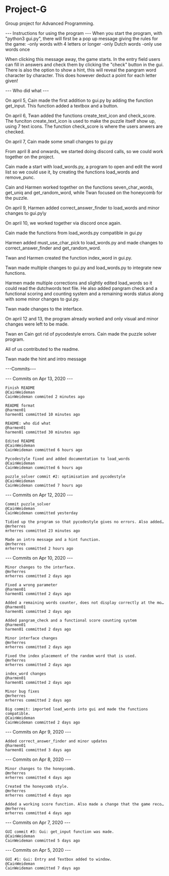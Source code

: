 # Project-G
Group project for Advanced Programming.

--- Instructions for using the program ---
When you start the program, with "python3 gui.py", there will first be a pop
up message giving the rules for the game:
-only words with 4 letters or longer
-only Dutch words
-only use words once

When clicking this message away, the game starts.
In the entry field users can fill in answers and check them by clicking the
"check" button in the gui.
There is also the option to show a hint, this will reveal the pangram word
character by character. This does however deduct a point for each letter given!


--- Who did what ---

On april 5, Cain made the first addition to gui.py by adding the function get_input. This function added a textbox and a button.

On april 6, Twan added the functions create_text_icon and check_score.
The funciton create_text_icon is used to make the puzzle itself show up, using 7 text icons.
The function check_score is where the users anwers are checked.


On april 7, Cain made some small changes to gui.py


From april 8 and onwards, we started doing discord calls, so we could work together on the project.

Cain made a start with load_words.py, a program to open and edit the word list so we could use it, by creating the functions load_words and remove_punc.

Cain and Harmen worked together on the functions seven_char_words, get_uniq and get_random_word, while Twan focused on the honeycomb for the puzzle.


On april 9, Harmen added correct_answer_finder to load_words and minor changes to gui.py\y


On april 10, we worked together via discord once again.

Cain made the functions from load_words.py compatible in gui.py

Harmen added must_use_char_pick to load_words.py and made changes to correct_answer_finder and get_random_word.

Twan and Harmen created the function index_word in gui.py.

Twan made multiple changes to gui.py and load_words.py to integrate new functions.

Harmen made multiple corrections and slightly edited load_words so it could read the dutchwords text file. He also added pangram check and a functional scoring and counting system and a remaining words status along with some minor changes to gui.py.

Twan made changes to the interface.


On april 12 and 13, the program already worked and only visual and minor changes were left to be made.

Twan en Cain got rid of pycodestyle errors.
Cain made the puzzle solver program.

All of us contributed to the readme.

Twan made the hint and intro message


---Commits---

--- Commits on Apr 13, 2020 ---

    Finish README
    @CainWeideman
    CainWeideman commited 2 minutes ago

    README format
    @harmen01
    harmen01 committed 10 minutes ago

    README: who did what
    @harmen01
    harmen01 committed 30 minutes ago
 
    Edited README
    @CainWeideman
    CainWeideman committed 6 hours ago
 
    Pycodestyle fixed and added documentation to load_words
    @CainWeideman
    CainWeideman committed 6 hours ago
 
    puzzle_solver commit #2: optimisation and pycodestyle
    @CainWeideman
    CainWeideman committed 7 hours ago

--- Commits on Apr 12, 2020 ---

    Commit puzzle_solver
    @CainWeideman
    CainWeideman committed yesterday

    Tidied up the program so that pycodestyle gives no errors. Also added…
    @mrherres
    mrherres committed 23 minutes ago

    Made an intro message and a hint function.
    @mrherres
    mrherres committed 2 hours ago

--- Commits on Apr 10, 2020 ---

    Minor changes to the interface.
    @mrherres
    mrherres committed 2 days ago

    Fixed a wrong parameter
    @harmen01
    harmen01 committed 2 days ago

    Added a remaining words counter, does not display correctly at the mo…
    @harmen01
    harmen01 committed 2 days ago

    Added pangram_check and a functional score counting system
    @harmen01
    harmen01 committed 2 days ago

    Minor interface changes
    @mrherres
    mrherres committed 2 days ago

    Fixed the index placement of the random word that is used.
    @mrherres
    mrherres committed 2 days ago

    index_word changes
    @harmen01
    harmen01 committed 2 days ago

    Minor bug fixes
    @mrherres
    mrherres committed 2 days ago

    Big commit: imported load_words into gui and made the functions compatible.
    @CainWeideman
    CainWeideman committed 2 days ago

--- Commits on Apr 9, 2020 ---

    Added correct_answer_finder and minor updates
    @harmen01
    harmen01 committed 3 days ago

--- Commits on Apr 8, 2020 ---

    Minor changes to the honeycomb.
    @mrherres
    mrherres committed 4 days ago

    Created the honeycomb style.
    @mrherres
    mrherres committed 4 days ago

    Added a working score function. Also made a change that the game reco…
    @mrherres
    mrherres committed 4 days ago

--- Commits on Apr 7, 2020 ---

    GUI commit #3: Gui: get_input function was made.
    @CainWeideman
    CainWeideman committed 5 days ago

--- Commits on Apr 5, 2020 ---

    GUI #1: Gui: Entry and Textbox added to window.
    @CainWeideman
    CainWeideman committed 7 days ago


